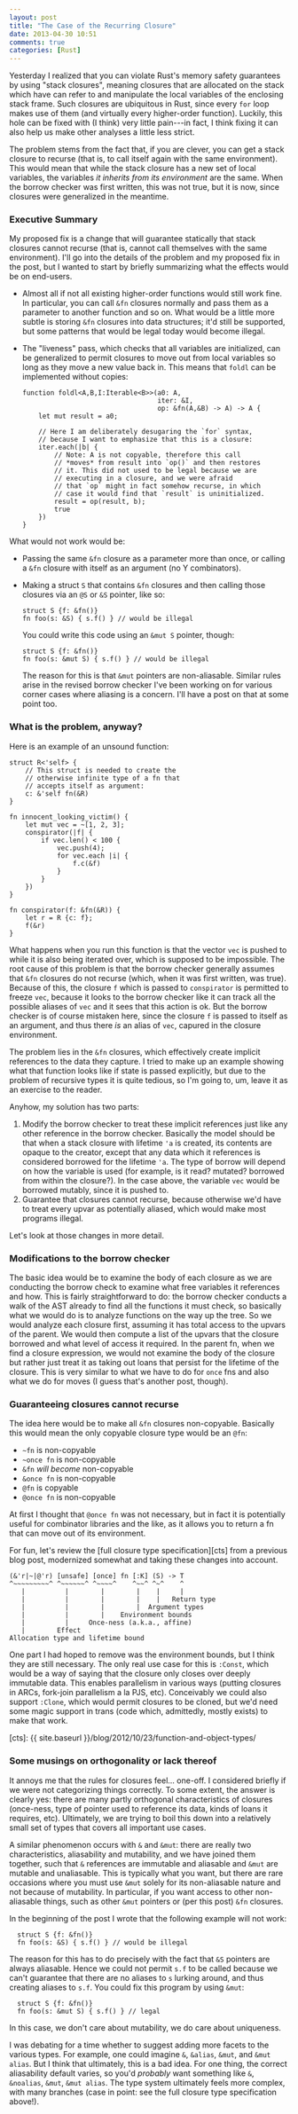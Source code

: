 ```yaml
---
layout: post
title: "The Case of the Recurring Closure"
date: 2013-04-30 10:51
comments: true
categories: [Rust]
---
```

Yesterday I realized that you can violate Rust's memory safety
guarantees by using "stack closures", meaning closures that are
allocated on the stack which have can refer to and manipulate the
local variables of the enclosing stack frame. Such closures are
ubiquitous in Rust, since every `for` loop makes use of them (and
virtually every higher-order function). Luckily, this hole can be
fixed with (I think) very little pain---in fact, I think fixing it
can also help us make other analyses a little less strict.

The problem stems from the fact that, if you are clever, you can get a
stack closure to recurse (that is, to call itself again with the same
environment). This would mean that while the stack closure has a new
set of local variables, the variables *it inherits from its
environment* are the same. When the borrow checker was first written,
this was not true, but it is now, since closures were generalized in
the meantime.

### Executive Summary

My proposed fix is a change that will guarantee statically that stack
closures cannot recurse (that is, cannot call themselves with the same
environment).  I'll go into the details of the problem and my proposed
fix in the post, but I wanted to start by briefly summarizing what the
effects would be on end-users.

- Almost all if not all existing higher-order functions would still
  work fine. In particular, you can call `&fn` closures normally and
  pass them as a parameter to another function and so on. What would
  be a little more subtle is storing `&fn` closures into data
  structures; it'd still be supported, but some patterns that would be
  legal today would become illegal.
- The "liveness" pass, which checks that all variables are
  initialized, can be generalized to permit closures to move out from
  local variables so long as they move a new value back in. This means
  that `foldl` can be implemented without copies:
  
      function foldl<A,B,I:Iterable<B>>(a0: A,
                                        iter: &I,
                                        op: &fn(A,&B) -> A) -> A {
          let mut result = a0;
          
          // Here I am deliberately desugaring the `for` syntax,
          // because I want to emphasize that this is a closure:
          iter.each(|b| {
              // Note: A is not copyable, therefore this call
              // *moves* from result into `op()` and then restores
              // it. This did not used to be legal because we are
              // executing in a closure, and we were afraid
              // that `op` might in fact somehow recurse, in which
              // case it would find that `result` is uninitialized.
              result = op(result, b);
              true
          })
      }

What would not work would be:

- Passing the same `&fn` closure as a parameter more than once,
  or calling a `&fn` closure with itself as an argument (no Y combinators).
- Making a struct `S` that contains `&fn` closures and then calling those
  closures via an `@S` or
  `&S` pointer, like so:
  
      struct S {f: &fn()}
      fn foo(s: &S) { s.f() } // would be illegal
  
  You could write this code using an `&mut S` pointer, though:

      struct S {f: &fn()}
      fn foo(s: &mut S) { s.f() } // would be illegal
      
  The reason for this is that `&mut` pointers are non-aliasable.
  Similar rules arise in the revised borrow checker I've been working
  on for various corner cases where aliasing is a concern. I'll have a
  post on that at some point too.
  
<!-- more -->  
  
### What is the problem, anyway?

Here is an example of an unsound function:

    struct R<'self> {
        // This struct is needed to create the
        // otherwise infinite type of a fn that
        // accepts itself as argument:
        c: &'self fn(&R)
    }
    
    fn innocent_looking_victim() {
        let mut vec = ~[1, 2, 3];
        conspirator(|f| {
            if vec.len() < 100 {
                vec.push(4);
                for vec.each |i| {
                    f.c(&f)
                }
            }
        })
    }
    
    fn conspirator(f: &fn(&R)) {
        let r = R {c: f};
        f(&r)
    }

What happens when you run this function is that the vector `vec` is
pushed to while it is also being iterated over, which is supposed to
be impossible. The root cause of this problem is that the borrow
checker generally assumes that `&fn` closures do not recurse (which,
when it was first written, was true). Because of this, the closure `f`
which is passed to `conspirator` is permitted to freeze `vec`, because
it looks to the borrow checker like it can track all the possible
aliases of `vec` and it sees that this action is ok. But the borrow
checker is of course mistaken here, since the closure `f` is passed to
itself as an argument, and thus there *is* an alias of `vec`, capured
in the closure environment.

The problem lies in the `&fn` closures, which effectively create
implicit references to the data they capture. I tried to make up an
example showing what that function looks like if state is passed
explicitly, but due to the problem of recursive types it is quite
tedious, so I'm going to, um, leave it as an exercise to the reader.

Anyhow, my solution has two parts:

1. Modify the borrow checker to treat these implicit references just
   like any other reference in the borrow checker. Basically the model
   should be that when a stack closure with lifetime `'a` is created,
   its contents are opaque to the creator, except that any data which
   it references is considered borrowed for the lifetime `'a`. The
   type of borrow will depend on how the variable is used (for
   example, is it read? mutated?  borrowed from within the
   closure?). In the case above, the variable `vec` would be borrowed
   mutably, since it is pushed to.
2. Guarantee that closures cannot recurse, because otherwise we'd have
   to treat every upvar as potentially aliased, which would make most
   programs illegal.
   
Let's look at those changes in more detail.   

### Modifications to the borrow checker

The basic idea would be to examine the body of each closure as we are
conducting the borrow check to examine what free variables it
references and how.  This is fairly straightforward to do: the borrow
checker conducts a walk of the AST already to find all the functions
it must check, so basically what we would do is to analyze functions
on the way up the tree. So we would analyze each closure first,
assuming it has total access to the upvars of the parent. We would
then compute a list of the upvars that the closure borrowed and what
level of access it required.  In the parent fn, when we find a closure
expression, we would not examine the body of the closure but rather
just treat it as taking out loans that persist for the lifetime of the
closure. This is very similar to what we have to
do for `once` fns and also what we do for moves (I guess that's
another post, though).

### Guaranteeing closures cannot recurse

The idea here would be to make all `&fn` closures
non-copyable. Basically this would mean the only copyable closure type
would be an `@fn`:

- `~fn` is non-copyable
- `~once fn` is non-copyable
- `&fn` *will become* non-copyable
- `&once fn` is non-copyable
- `@fn` is copyable
- `@once fn` is non-copyable

At first I thought that `@once fn` was not necessary, but in fact it
is potentially useful for combinator libraries and the like, as it
allows you to return a fn that can move out of its environment.

For fun, let's review the [full closure type specification][cts] from
a previous blog post, modernized somewhat and taking these changes
into account.

    (&'r|~|@'r) [unsafe] [once] fn [:K] (S) -> T
    ^~~~~~~~~~^ ^~~~~~~^ ^~~~~^    ^~~^ ^~^    ^
       |          |        |        |    |     |
       |          |        |        |    |   Return type
       |          |        |        |  Argument types
       |          |        |    Environment bounds
       |          |     Once-ness (a.k.a., affine)
       |        Effect
    Allocation type and lifetime bound
    
One part I had hoped to remove was the environment bounds, but I think
they are still necessary. The only real use case for this is `:Const`,
which would be a way of saying that the closure only closes over
deeply immutable data. This enables parallelism in various ways
(putting closures in ARCs, fork-join parallelism a la PJS, etc).
Conceivably we could also support `:Clone`, which would permit
closures to be cloned, but we'd need some magic support in trans (code
which, admittedly, mostly exists) to make that work.

[cts]: {{ site.baseurl }}/blog/2012/10/23/function-and-object-types/

### Some musings on orthogonality or lack thereof

It annoys me that the rules for closures feel... one-off. I considered
briefly if we were not categorizing things correctly. To some extent,
the answer is clearly yes: there are many partly orthogonal
characteristics of closures (once-ness, type of pointer used to
reference its data, kinds of loans it requires, etc). Ultimately, we
are trying to boil this down into a relatively small set of types that
covers all important use cases.

A similar phenomenon occurs with `&` and `&mut`: there are really two
characteristics, aliasability and mutability, and we have joined them
together, such that `&` references are immutable and aliasable and
`&mut` are mutable and unaliasable. This is typically what you want,
but there are rare occasions where you must use `&mut` solely for its
non-aliasable nature and not because of mutability. In particular, if
you want access to other non-aliasable things, such as other `&mut`
pointers or (per this post) `&fn` closures.

In the beginning of the post I wrote that the following example will
not work:

      struct S {f: &fn()}
      fn foo(s: &S) { s.f() } // would be illegal
      
The reason for this has to do precisely with the fact that `&S`
pointers are always aliasable. Hence we could not permit `s.f` to be
called because we can't guarantee that there are no aliases to `s`
lurking around, and thus creating aliases to `s.f`. You could fix this
program by using `&mut`:

      struct S {f: &fn()}
      fn foo(s: &mut S) { s.f() } // legal

In this case, we don't care about mutability, we do care about
uniqueness.

I was debating for a time whether to suggest adding more facets to the
various types. For example, one could imagine `&`, `&alias`, `&mut`,
and `&mut alias`. But I think that ultimately, this is a bad idea.
For one thing, the correct aliasability default varies, so you'd
*probably* want something like `&`, `&noalias`, `&mut`, `&mut
alias`. The type system ultimately feels more complex, with many
branches (case in point: see the full closure type specification
above!).
